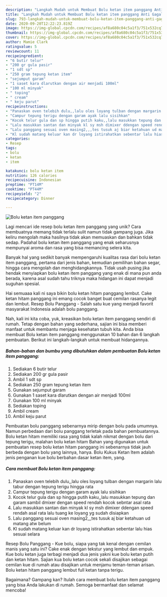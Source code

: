 ```yaml
---
description: "Langkah Mudah untuk Membuat Bolu ketan item panggang Anti Gagal"
title: "Langkah Mudah untuk Membuat Bolu ketan item panggang Anti Gagal"
slug: 793-langkah-mudah-untuk-membuat-bolu-ketan-item-panggang-anti-gagal
date: 2020-09-20T12:22:23.819Z
image: https://img-global.cpcdn.com/recipes/af8a680c04c5a1f3/751x532cq70/bolu-ketan-item-panggang-foto-resep-utama.jpg
thumbnail: https://img-global.cpcdn.com/recipes/af8a680c04c5a1f3/751x532cq70/bolu-ketan-item-panggang-foto-resep-utama.jpg
cover: https://img-global.cpcdn.com/recipes/af8a680c04c5a1f3/751x532cq70/bolu-ketan-item-panggang-foto-resep-utama.jpg
author: Mamie Clark
ratingvalue: 5
reviewcount: 11
recipeingredient:
- "6 butir telur"
- "200 gr gula pasir"
- "1 sdt sp"
- "250 gram tepung ketan item"
- "sejumput garam"
- "1 saset kara dlarutkan dengan air menjadi 100ml"
- "100 ml minyak"
- " toping"
- " cream"
- " keju parut"
recipeinstructions:
- "Panaskan oven telebih dulu,,lalu oles loyang tulban dengan margarin lalu tabur dengan tepung terigu hingga rata"
- "Campur tepung terigu dengan garam ayak lalu sisihkan"
- "Kocok telur gula dan sp hingga putih kaku,,lalu masukkan tepung dan garam sambil dmixer dengan speed rendah kocok sebntar asal rata"
- "Lalu masukkan santan dan minyak kl sy msh dimixer ddengan speed rendah asal rata lalu tuang ke loyang yg sudah disiapkan"
- "Lalu panggang sesuai oven masing2,,,tes tusuk aj biar ketahuan ud matang atw belum"
- "Kl sudah matang keluar kan dr loyang istirahatkan sebentar lalu hias sesuai selara"
categories:
- Resep
tags:
- bolu
- ketan
- item

katakunci: bolu ketan item 
nutrition: 126 calories
recipecuisine: Indonesian
preptime: "PT14M"
cooktime: "PT44M"
recipeyield: "2"
recipecategory: Dinner

---
```



![Bolu ketan item panggang](https://img-global.cpcdn.com/recipes/af8a680c04c5a1f3/751x532cq70/bolu-ketan-item-panggang-foto-resep-utama.jpg)

Lagi mencari ide resep bolu ketan item panggang yang unik? Cara membuatnya memang tidak terlalu sulit namun tidak gampang juga. Jika keliru mengolah maka hasilnya tidak akan memuaskan dan bahkan tidak sedap. Padahal bolu ketan item panggang yang enak seharusnya mempunyai aroma dan rasa yang bisa memancing selera kita.

Banyak hal yang sedikit banyak mempengaruhi kualitas rasa dari bolu ketan item panggang, pertama dari jenis bahan, kemudian pemilihan bahan segar, hingga cara mengolah dan menghidangkannya. Tidak usah pusing jika hendak menyiapkan bolu ketan item panggang yang enak di mana pun anda berada, karena asal sudah tahu triknya maka hidangan ini dapat menjadi suguhan spesial.

Hai semuaaa kali ni saya bikin bolu ketan hitam panggang lembut. Cake ketan hitam panggang ini emang cocok banget buat cemilan rasanya legit dan lembut. Resep Bolu Panggang - Salah satu kue yang menjadi favorit masyarakat Indonesia adalah bolu panggang.


Nah, kali ini kita coba, yuk, kreasikan bolu ketan item panggang sendiri di rumah. Tetap dengan bahan yang sederhana, sajian ini bisa memberi manfaat untuk membantu menjaga kesehatan tubuh kita. Anda bisa membuat Bolu ketan item panggang menggunakan 10 bahan dan 6 langkah pembuatan. Berikut ini langkah-langkah untuk membuat hidangannya.

<!--inarticleads1-->

##### Bahan-bahan dan bumbu yang dibutuhkan dalam pembuatan Bolu ketan item panggang:

1. Sediakan 6 butir telur
1. Sediakan 200 gr gula pasir
1. Ambil 1 sdt sp
1. Sediakan 250 gram tepung ketan item
1. Gunakan sejumput garam
1. Gunakan 1 saset kara dlarutkan dengan air menjadi 100ml
1. Gunakan 100 ml minyak
1. Sediakan  toping
1. Ambil  cream
1. Ambil  keju parut


Pembuatan bolu panggang sebenarnya mirip dengan bolu pada umumnya. Namun perbedaan dari bolu panggang terletak pada bahan pembuatannya. Bolu ketan hitam memiliki rasa yang tidak kalah nikmat dengan bolu dari tepung terigu, malahan bolu ketan hitam Bahan yang digunakan untuk pembuatan resep bolu ketan hitam panggang ini sebenarnya tidak jauh berbeda dengan bolu yang lainnya, hanya. Bolu Kukus Ketan Item adalah jenis penganan kue bolu berbahan dasar ketan item, yang. 

<!--inarticleads2-->

##### Cara membuat Bolu ketan item panggang:

1. Panaskan oven telebih dulu,,lalu oles loyang tulban dengan margarin lalu tabur dengan tepung terigu hingga rata
1. Campur tepung terigu dengan garam ayak lalu sisihkan
1. Kocok telur gula dan sp hingga putih kaku,,lalu masukkan tepung dan garam sambil dmixer dengan speed rendah kocok sebntar asal rata
1. Lalu masukkan santan dan minyak kl sy msh dimixer ddengan speed rendah asal rata lalu tuang ke loyang yg sudah disiapkan
1. Lalu panggang sesuai oven masing2,,,tes tusuk aj biar ketahuan ud matang atw belum
1. Kl sudah matang keluar kan dr loyang istirahatkan sebentar lalu hias sesuai selara


Resep Bolu Panggang - Kue bolu, siapa yang tak kenal dengan cemilan manis yang satu ini? Cake enak dengan tekstur yang lembut dan empuk. Kue bolu ketan juga terbagi menjadi dua jenis yakni kue bolu ketan putih dan ketan hitam. Sajian kua bolu ketan cocok sekali disajikan sebagai cemilan kue di rumah atau disajikan untuk menjamu teman-teman arisan. Bolu ketan hitam panggang lembut full ketan tanpa terigu. 

Bagaimana? Gampang kan? Itulah cara membuat bolu ketan item panggang yang bisa Anda lakukan di rumah. Semoga bermanfaat dan selamat mencoba!
